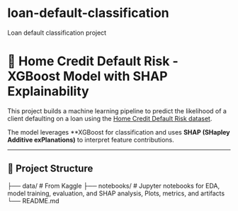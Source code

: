 # loan-default-classification
Loan default classification project

# 🏦 Home Credit Default Risk - XGBoost Model with SHAP Explainability

This project builds a machine learning pipeline to predict the likelihood of a client defaulting on a loan using the [Home Credit Default Risk dataset](https://www.kaggle.com/competitions/home-credit-default-risk).

The model leverages **XGBoost for classification and uses **SHAP (SHapley Additive exPlanations)** to interpret feature contributions.

---

## 📁 Project Structure
├── data/ # From Kaggle
├── notebooks/ # Jupyter notebooks for EDA, model training, evaluation, and SHAP analysis, Plots, metrics, and artifacts
└── README.md



